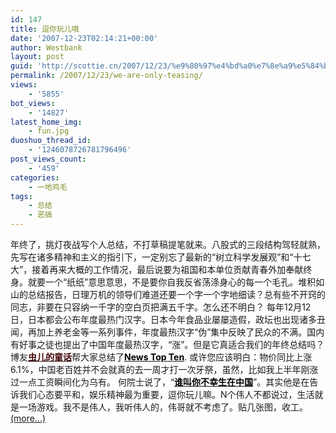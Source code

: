```yaml
---
id: 147
title: 逗你玩儿哦
date: '2007-12-23T02:14:21+00:00'
author: Westbank
layout: post
guid: 'http://scottie.cn/2007/12/23/%e9%80%97%e4%bd%a0%e7%8e%a9%e5%84%bf%e5%93%a6/'
permalink: /2007/12/23/we-are-only-teasing/
views:
    - '5855'
bot_views:
    - '14827'
latest_home_img:
    - fun.jpg
duoshuo_thread_id:
    - '1246078726781796496'
post_views_count:
    - '459'
categories:
    - 一地鸡毛
tags:
    - 总结
    - 恶搞
---
```


年终了，挑灯夜战写个人总结，不打草稿提笔就来。八股式的三段结构驾轻就熟，先写在诸多精神和主义的指引下，一定别忘了最新的“树立科学发展观”和“十七大”，接着再来大概的工作情况，最后说要为祖国和本单位贡献青春外加奉献终身。就要一个“纸纸”意思意思，不是要你自我反省荡涤身心的每一个毛孔。堆积如山的总结报告，日理万机的领导们难道还要一个字一个字地细读？总有些不开窍的同志，非要在只容纳一千字的空白页把满五千字。怎么还不明白？ 每年12月12日，日本都会公布年度最热门汉字。日本今年食品业屡屡造假，政坛也出现诸多丑闻，再加上养老金等一系列事件，年度最热汉字“伪”集中反映了民众的不满。国内有好事之徒也提出了中国年度最热汉字，“涨”。但是它真适合我们的年终总结吗？博友[**<span style="color: #400000;">虫儿的童话</span>**](http://www.achonger.com/)帮大家总结了[**<span style="color: #000000;">News Top Ten</span>**](http://www.achonger.com/?p=244). 或许您应该明白：物价同比上涨6.1%，中国老百姓并不会就真的去一周才打一次牙祭，虽然，比如我上半年刚涨过一点工资瞬间化为乌有。 何院士说了，“[**<span style="color: #000000;">谁叫你不幸生在中国</span>**](http://blog.sina.com.cn/s/blog_43cebee80100074j.html)”。其实他是在告诉我们心态要平和，娱乐精神最为重要，逗你玩儿嘛。N个伟人不都说过，生活就是一场游戏。我不是伟人，我听伟人的，伟哥就不考虑了。贴几张图，收工。 [<span aria-label="Continue reading 逗你玩儿哦">(more…)</span>](http://farbank.net/2007/12/23/we-are-only-teasing/#more-147)